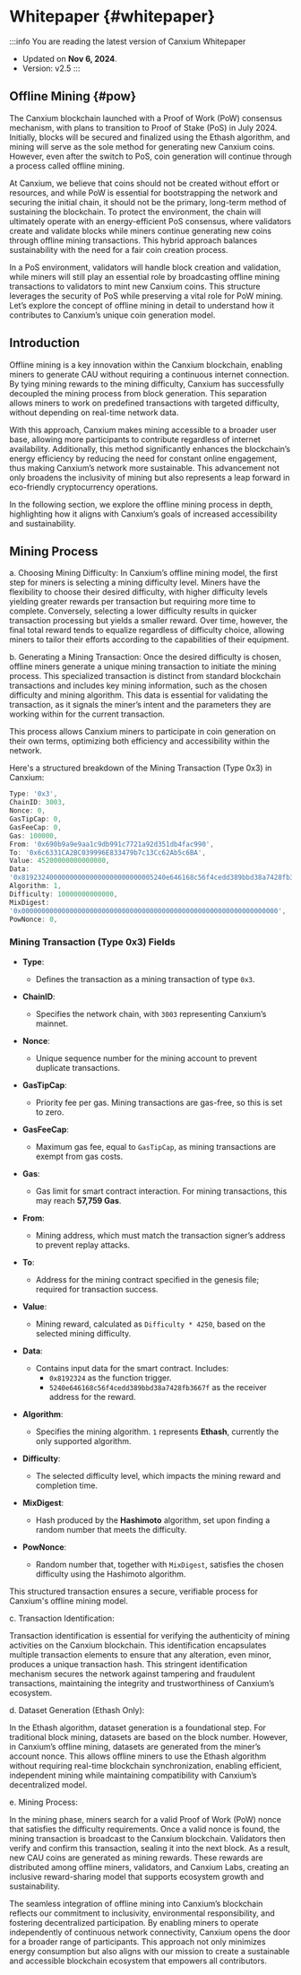 # Whitepaper {#whitepaper}

:::info You are reading the latest version of Canxium Whitepaper

- Updated on **Nov 6, 2024**.
- Version: v2.5
  :::
  
## Offline Mining {#pow}

The Canxium blockchain launched with a Proof of Work (PoW) consensus mechanism, with plans to transition to Proof of Stake (PoS) in July 2024. Initially, blocks will be secured and finalized using the Ethash algorithm, and mining will serve as the sole method for generating new Canxium coins. However, even after the switch to PoS, coin generation will continue through a process called offline mining.

At Canxium, we believe that coins should not be created without effort or resources, and while PoW is essential for bootstrapping the network and securing the initial chain, it should not be the primary, long-term method of sustaining the blockchain. To protect the environment, the chain will ultimately operate with an energy-efficient PoS consensus, where validators create and validate blocks while miners continue generating new coins through offline mining transactions. This hybrid approach balances sustainability with the need for a fair coin creation process.

In a PoS environment, validators will handle block creation and validation, while miners will still play an essential role by broadcasting offline mining transactions to validators to mint new Canxium coins. This structure leverages the security of PoS while preserving a vital role for PoW mining. Let’s explore the concept of offline mining in detail to understand how it contributes to Canxium’s unique coin generation model.

## Introduction

Offline mining is a key innovation within the Canxium blockchain, enabling miners to generate CAU without requiring a continuous internet connection. By tying mining rewards to the mining difficulty, Canxium has successfully decoupled the mining process from block generation. This separation allows miners to work on predefined transactions with targeted difficulty, without depending on real-time network data.

With this approach, Canxium makes mining accessible to a broader user base, allowing more participants to contribute regardless of internet availability. Additionally, this method significantly enhances the blockchain’s energy efficiency by reducing the need for constant online engagement, thus making Canxium’s network more sustainable. This advancement not only broadens the inclusivity of mining but also represents a leap forward in eco-friendly cryptocurrency operations.

In the following section, we explore the offline mining process in depth, highlighting how it aligns with Canxium’s goals of increased accessibility and sustainability.

## Mining Process
a. Choosing Mining Difficulty: In Canxium’s offline mining model, the first step for miners is selecting a mining difficulty level. Miners have the flexibility to choose their desired difficulty, with higher difficulty levels yielding greater rewards per transaction but requiring more time to complete. Conversely, selecting a lower difficulty results in quicker transaction processing but yields a smaller reward. Over time, however, the final total reward tends to equalize regardless of difficulty choice, allowing miners to tailor their efforts according to the capabilities of their equipment.

b. Generating a Mining Transaction: Once the desired difficulty is chosen, offline miners generate a unique mining transaction to initiate the mining process. This specialized transaction is distinct from standard blockchain transactions and includes key mining information, such as the chosen difficulty and mining algorithm. This data is essential for validating the transaction, as it signals the miner’s intent and the parameters they are working within for the current transaction.

This process allows Canxium miners to participate in coin generation on their own terms, optimizing both efficiency and accessibility within the network.

Here's a structured breakdown of the Mining Transaction (Type 0x3) in Canxium:
```js
Type: '0x3',
ChainID: 3003,
Nonce: 0,
GasTipCap: 0,
GasFeeCap: 0,
Gas: 100000,
From: '0x690b9a9e9aa1c9db991c7721a92d351db4fac990',
To: '0x6c6331CA2BC039996E833479b7c13Cc62Ab5c6BA',
Value: 45200000000000000,
Data:
'0x819232400000000000000000000000005240e646168c56f4cedd389bbd38a7428fb3667f',
Algorithm: 1,
Difficulty: 10000000000000,
MixDigest:
'0x0000000000000000000000000000000000000000000000000000000000000000',
PowNonce: 0,
```

### Mining Transaction (Type 0x3) Fields

- **Type**:  
  - Defines the transaction as a mining transaction of type `0x3`.

- **ChainID**:  
  - Specifies the network chain, with `3003` representing Canxium’s mainnet.

- **Nonce**:  
  - Unique sequence number for the mining account to prevent duplicate transactions.

- **GasTipCap**:  
  - Priority fee per gas. Mining transactions are gas-free, so this is set to zero.

- **GasFeeCap**:  
  - Maximum gas fee, equal to `GasTipCap`, as mining transactions are exempt from gas costs.

- **Gas**:  
  - Gas limit for smart contract interaction. For mining transactions, this may reach **57,759 Gas**.

- **From**:  
  - Mining address, which must match the transaction signer’s address to prevent replay attacks.

- **To**:  
  - Address for the mining contract specified in the genesis file; required for transaction success.

- **Value**:  
  - Mining reward, calculated as `Difficulty * 4250`, based on the selected mining difficulty.

- **Data**:  
  - Contains input data for the smart contract. Includes:
    - `0x8192324` as the function trigger.
    - `5240e646168c56f4cedd389bbd38a7428fb3667f` as the receiver address for the reward.

- **Algorithm**:  
  - Specifies the mining algorithm. `1` represents **Ethash**, currently the only supported algorithm.

- **Difficulty**:  
  - The selected difficulty level, which impacts the mining reward and completion time.

- **MixDigest**:  
  - Hash produced by the **Hashimoto** algorithm, set upon finding a random number that meets the difficulty.

- **PowNonce**:  
  - Random number that, together with `MixDigest`, satisfies the chosen difficulty using the Hashimoto algorithm.

This structured transaction ensures a secure, verifiable process for Canxium's offline mining model.

c. Transaction Identification:

Transaction identification is essential for verifying the authenticity of mining activities on the Canxium blockchain. This identification encapsulates multiple transaction elements to ensure that any alteration, even minor, produces a unique transaction hash. This stringent identification mechanism secures the network against tampering and fraudulent transactions, maintaining the integrity and trustworthiness of Canxium’s ecosystem.

d. Dataset Generation (Ethash Only):

In the Ethash algorithm, dataset generation is a foundational step. For traditional block mining, datasets are based on the block number. However, in Canxium’s offline mining, datasets are generated from the miner’s account nonce. This allows offline miners to use the Ethash algorithm without requiring real-time blockchain synchronization, enabling efficient, independent mining while maintaining compatibility with Canxium’s decentralized model.

e. Mining Process:

In the mining phase, miners search for a valid Proof of Work (PoW) nonce that satisfies the difficulty requirements. Once a valid nonce is found, the mining transaction is broadcast to the Canxium blockchain. Validators then verify and confirm this transaction, sealing it into the next block. As a result, new CAU coins are generated as mining rewards. These rewards are distributed among offline miners, validators, and Canxium Labs, creating an inclusive reward-sharing model that supports ecosystem growth and sustainability.

The seamless integration of offline mining into Canxium’s blockchain reflects our commitment to inclusivity, environmental responsibility, and fostering decentralized participation. By enabling miners to operate independently of continuous network connectivity, Canxium opens the door for a broader range of participants. This approach not only minimizes energy consumption but also aligns with our mission to create a sustainable and accessible blockchain ecosystem that empowers all contributors.

